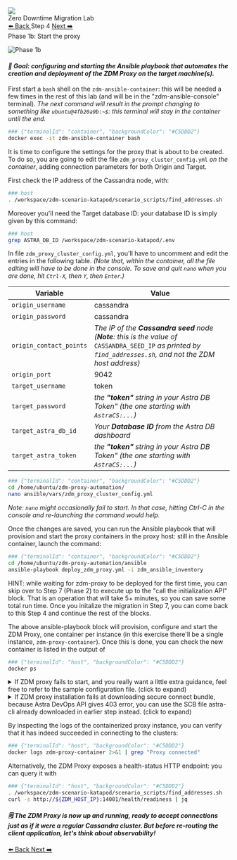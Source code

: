 <!-- TOP -->
<div class="top">
  <img class="scenario-academy-logo" src="https://datastax-academy.github.io/katapod-shared-assets/images/ds-academy-2023.svg" />
  <div class="scenario-title-section">
    <span class="scenario-title">Zero Downtime Migration Lab</span>
  </div>
</div>

<!-- NAVIGATION -->
<div id="navigation-top" class="navigation-top">
 <a title="Back" href='command:katapod.loadPage?[{"step":"step3"}]' 
   class="btn btn-dark navigation-top-left">⬅️ Back
 </a>
<span class="step-count">Step 4</span>
 <a title="Next" href='command:katapod.loadPage?[{"step":"step5"}]' 
    class="btn btn-dark navigation-top-right">Next ➡️
  </a>
</div>

<!-- CONTENT -->

<div class="step-title">Phase 1b: Start the proxy</div>

![Phase 1b](images/p1b.png)

#### _🎯 Goal: configuring and starting the Ansible playbook that automates the creation and deployment of the ZDM Proxy on the target machine(s)._

First start a `bash` shell on the `zdm-ansible-container`: this
will be needed a few times in the rest of this lab
(and will be in the "zdm-ansible-console" terminal).
_The next command will result in the prompt changing to_
_something like `ubuntu@4fb20a9b:~$`:_
_this terminal will stay in the container until the end._

```bash
### {"terminalId": "container", "backgroundColor": "#C5DDD2"}
docker exec -it zdm-ansible-container bash
```

It is time to configure the settings for the proxy that is
about to be created. To do so, you are going to edit
the file `zdm_proxy_cluster_config.yml` _on the container_,
adding connection parameters for both Origin and Target.

First check the IP address of the Cassandra node, with:

```bash
### host
. /workspace/zdm-scenario-katapod/scenario_scripts/find_addresses.sh
```

Moreover you'll need the Target database ID:
your database ID is simply given by this command:

```bash
### host
grep ASTRA_DB_ID /workspace/zdm-scenario-katapod/.env
```

In file `zdm_proxy_cluster_config.yml`, you'll have to uncomment and edit the entries in the following table.
_(Note that, within the container, all the file editing will have to be done in the console. To save and quit_
_`nano` when you are done, hit `Ctrl-X`, then `Y`, then `Enter`.)_

|Variable                 | Value                                                                                                                                                          |
|-------------------------|----------------------------------------------------------------------------------------------------------------------------------------------------------------|
|`origin_username`        | cassandra                                                                                                                                                      |
|`origin_password`        | cassandra                                                                                                                                                      |
|`origin_contact_points`  | _The IP of the **Cassandra seed** node (**Note**: this is the value of_ `CASSANDRA_SEED_IP` _as printed by `find_addresses.sh`, and not the ZDM host address)_ |
|`origin_port`            | 9042                                                                                                                                                           |
|`target_username`        | token                                                                                                                                                          |
|`target_password`        | _the **"token"** string in your Astra DB Token" (the one starting with `AstraCS:...`)_                                                                                                           |
|`target_astra_db_id`     | _Your **Database ID** from the Astra DB dashboard_                                                                                                             |
|`target_astra_token`     | _the **"token"** string in your Astra DB Token" (the one starting with `AstraCS:...`)_                                                                         |


```bash
### {"terminalId": "container", "backgroundColor": "#C5DDD2"}
cd /home/ubuntu/zdm-proxy-automation/
nano ansible/vars/zdm_proxy_cluster_config.yml
```

_Note: `nano` might occasionally fail to start. In that case, hitting Ctrl-C in the console and re-launching the command would help._

Once the changes are saved,
you can run the Ansible playbook that will provision and start the proxy containers in the proxy host: still in the Ansible container, launch the command:

```bash
### {"terminalId": "container", "backgroundColor": "#C5DDD2"}
cd /home/ubuntu/zdm-proxy-automation/ansible
ansible-playbook deploy_zdm_proxy.yml -i zdm_ansible_inventory
```

HINT: while waiting for zdm-proxy to be deployed for the first time, 
you can skip over to Step 7 (Phase 2) to execute up to the "call the 
initialization API" block. That is an operation that will take 5+ minutes, 
so you can save some total run time. Once you initalize the migration in 
Step 7, you can come back to this Step 4 and continue the rest of the blocks.

The above ansible-playbook block will provision, configure and start the ZDM Proxy, one container per instance
(in this exercise there'll be a single instance, `zdm-proxy-container`).
Once this is done, you can check the new container is listed in the output of

```bash
### {"terminalId": "host", "backgroundColor": "#C5DDD2"}
docker ps
```

<details class="katapod-details">
<summary>If ZDM proxy fails to start, and you really want a little extra guidance, feel free to refer to the sample configuration file. (click to expand)</summary>
/workspace/zdm-scenario-katapod/.cheat/sample_zdm_proxy_cluster_config.yml
</details>

<details class="katapod-details">
<summary>If ZDM proxy installation fails at downloading secure connect bundle, because Astra DevOps API gives 403 error, you can use the SCB file astra-cli already downloaded in earlier step instead. (click to expand)</summary>
1. Outside of the containers, run `docker cp <$HOME/.astra/scb/scb_xxx.zip> zdm-ansible-container:/home/ubuntu/`;
2. Enter zdm-ansible-container, in `zdm_proxy_cluster_config.yml`, comment out `target_astra_db_id` and `target_astra_token` and set `target_astra_secure_connect_bundle_path` to `/home/ubuntu/scb_xxx.zip`;
3. Rerun the deploy playbook.
</details>

By inspecting the logs of the containerized proxy instance, you can verify that it has indeed
succeeded in connecting to the clusters:

```bash
### {"terminalId": "host", "backgroundColor": "#C5DDD2"}
docker logs zdm-proxy-container 2>&1 | grep "Proxy connected"
```

Alternatively, the ZDM Proxy exposes a health-status HTTP endpoint:
you can query it with

```bash
### {"terminalId": "host", "backgroundColor": "#C5DDD2"}
. /workspace/zdm-scenario-katapod/scenario_scripts/find_addresses.sh
curl -s http://${ZDM_HOST_IP}:14001/health/readiness | jq
```

#### _🗒️ The ZDM Proxy is now up and running, ready to accept connections just as if it were a regular Cassandra cluster. But before re-routing the client application, let's think about observability!_

<!-- NAVIGATION -->
<div id="navigation-bottom" class="navigation-bottom">
 <a title="Back" href='command:katapod.loadPage?[{"step":"step3"}]'
   class="btn btn-dark navigation-bottom-left">⬅️ Back
 </a>
 <a title="Next" href='command:katapod.loadPage?[{"step":"step5"}]'
    class="btn btn-dark navigation-bottom-right">Next ➡️
  </a>
</div>
